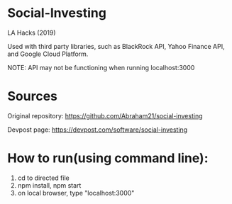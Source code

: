# Social-Investing
LA Hacks (2019)

Used with third party libraries, such as BlackRock API, Yahoo Finance API, and Google Cloud Platform.

NOTE: API may not be functioning when running localhost:3000

# Sources

Original repository: https://github.com/Abraham21/social-investing

Devpost page: https://devpost.com/software/social-investing

# How to run(using command line):

1) cd to directed file
2) npm install, npm start
3) on local browser, type "localhost:3000"
